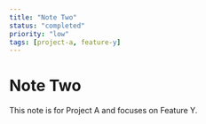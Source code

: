 ```yaml
---
title: "Note Two"
status: "completed"
priority: "low"
tags: [project-a, feature-y]
---
```


# Note Two

This note is for Project A and focuses on Feature Y.
